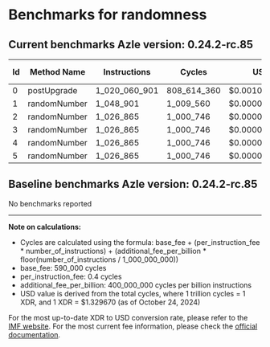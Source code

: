 # Benchmarks for randomness

## Current benchmarks Azle version: 0.24.2-rc.85

| Id  | Method Name  | Instructions  | Cycles      | USD           | USD/Million Calls |
| --- | ------------ | ------------- | ----------- | ------------- | ----------------- |
| 0   | postUpgrade  | 1_020_060_901 | 808_614_360 | $0.0010751903 | $1_075.19         |
| 1   | randomNumber | 1_048_901     | 1_009_560   | $0.0000013424 | $1.34             |
| 2   | randomNumber | 1_026_865     | 1_000_746   | $0.0000013307 | $1.33             |
| 3   | randomNumber | 1_026_865     | 1_000_746   | $0.0000013307 | $1.33             |
| 4   | randomNumber | 1_026_865     | 1_000_746   | $0.0000013307 | $1.33             |
| 5   | randomNumber | 1_026_865     | 1_000_746   | $0.0000013307 | $1.33             |

## Baseline benchmarks Azle version: 0.24.2-rc.85

No benchmarks reported

---

**Note on calculations:**

-   Cycles are calculated using the formula: base_fee + (per_instruction_fee \* number_of_instructions) + (additional_fee_per_billion \* floor(number_of_instructions / 1_000_000_000))
-   base_fee: 590_000 cycles
-   per_instruction_fee: 0.4 cycles
-   additional_fee_per_billion: 400_000_000 cycles per billion instructions
-   USD value is derived from the total cycles, where 1 trillion cycles = 1 XDR, and 1 XDR = $1.329670 (as of October 24, 2024)

For the most up-to-date XDR to USD conversion rate, please refer to the [IMF website](https://www.imf.org/external/np/fin/data/rms_sdrv.aspx).
For the most current fee information, please check the [official documentation](https://internetcomputer.org/docs/current/developer-docs/gas-cost#execution).

